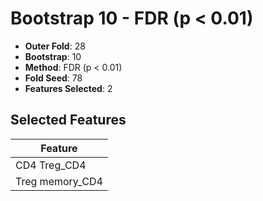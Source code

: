 # Bootstrap 10 - FDR (p < 0.01)

- **Outer Fold**: 28
- **Bootstrap**: 10
- **Method**: FDR (p < 0.01)
- **Fold Seed**: 78
- **Features Selected**: 2

## Selected Features

| Feature |
|---------|
| CD4 Treg_CD4 |
| Treg memory_CD4 |

